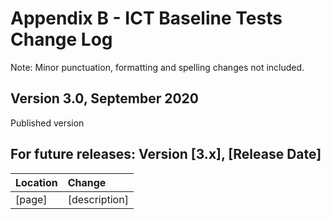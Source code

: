 # Appendix B - ICT Baseline Tests Change Log
Note: Minor punctuation, formatting and spelling changes not included.

## Version 3.0, September 2020
Published version

## For future releases: Version [3.x], [Release Date]
| Location | Change |
|:---------|:-------|
| [page] |	[description] |